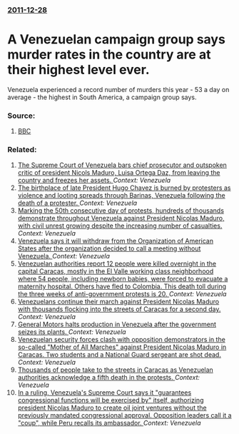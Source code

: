 ### [2011-12-28](/news/2011/12/28/index.md)

# A Venezuelan campaign group says murder rates in the country are at their highest level ever. 

Venezuela experienced a record number of murders this year - 53 a day on average - the highest in South America, a campaign group says.


### Source:

1. [BBC](http://www.bbc.co.uk/news/world-latin-america-16349118)

### Related:

1. [The Supreme Court of Venezuela bars chief prosecutor and outspoken critic of president Nicols Maduro, Luisa Ortega Daz, from leaving the country and freezes her assets. ](/news/2017/06/28/the-supreme-court-of-venezuela-bars-chief-prosecutor-and-outspoken-critic-of-president-nicolas-maduro-luisa-ortega-diaz-from-leaving-the-c.md) _Context: Venezuela_
2. [The birthplace of late President Hugo Chavez is burned by protesters as violence and looting spreads through Barinas, Venezuela following the death of a protester. ](/news/2017/05/22/the-birthplace-of-late-president-hugo-cha-vez-is-burned-by-protesters-as-violence-and-looting-spreads-through-barinas-venezuela-following-t.md) _Context: Venezuela_
3. [Marking the 50th consecutive day of protests, hundreds of thousands demonstrate throughout Venezuela against President Nicolas Maduro, with civil unrest growing despite the increasing number of casualties. ](/news/2017/05/20/marking-the-50th-consecutive-day-of-protests-hundreds-of-thousands-demonstrate-throughout-venezuela-against-president-nicola-s-maduro-with.md) _Context: Venezuela_
4. [Venezuela says it will withdraw from the Organization of American States after the organization decided to call a meeting without Venezuela. ](/news/2017/04/26/venezuela-says-it-will-withdraw-from-the-organization-of-american-states-after-the-organization-decided-to-call-a-meeting-without-venezuela.md) _Context: Venezuela_
5. [Venezuelan authorities report 12 people were killed overnight  in the capital Caracas, mostly in the  El Valle working class neighborhood where 54 people, including newborn babies, were forced to evacuate a maternity hospital. Others have fled to Colombia. This  death toll during the three weeks of anti-government protests is 20. ](/news/2017/04/21/venezuelan-authorities-report-12-people-were-killed-overnight-in-the-capital-caracas-mostly-in-the-el-valle-working-class-neighborhood-wh.md) _Context: Venezuela_
6. [Venezuelans continue their march against President Nicolas Maduro with thousands flocking into the streets of Caracas for a second day. ](/news/2017/04/20/venezuelans-continue-their-march-against-president-nicola-s-maduro-with-thousands-flocking-into-the-streets-of-caracas-for-a-second-day.md) _Context: Venezuela_
7. [General Motors halts production in Venezuela after the government seizes its plants. ](/news/2017/04/20/general-motors-halts-production-in-venezuela-after-the-government-seizes-its-plants.md) _Context: Venezuela_
8. [Venezuelan security forces clash with opposition demonstrators in the so-called "Mother of All Marches" against President Nicolas Maduro in Caracas. Two students and a National Guard sergeant are shot dead. ](/news/2017/04/19/venezuelan-security-forces-clash-with-opposition-demonstrators-in-the-so-called-mother-of-all-marches-against-president-nicola-s-maduro-in.md) _Context: Venezuela_
9. [Thousands of people take to the streets in Caracas as Venezuelan authorities acknowledge a fifth death in the protests. ](/news/2017/04/13/thousands-of-people-take-to-the-streets-in-caracas-as-venezuelan-authorities-acknowledge-a-fifth-death-in-the-protests.md) _Context: Venezuela_
10. [In a ruling, Venezuela's Supreme Court says it "guarantees congressional functions will be exercised by" itself, authorizing president Nicolas Maduro to create oil joint ventures without the previously mandated congressional approval. Opposition leaders call it a "coup", while Peru recalls its ambassador. ](/news/2017/03/30/in-a-ruling-venezuela-s-supreme-court-says-it-guarantees-congressional-functions-will-be-exercised-by-itself-authorizing-president-nicol.md) _Context: Venezuela_
